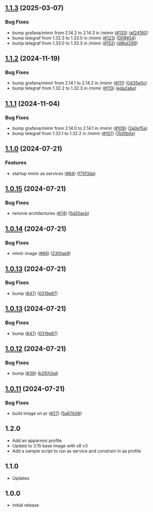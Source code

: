 <!-- https://developers.home-assistant.io/docs/add-ons/presentation#keeping-a-changelog -->

## [1.1.3](https://github.com/cedricziel/ha-addons/compare/mimir-1.1.2...mimir-1.1.3) (2025-03-07)


### Bug Fixes

* bump grafana/mimir from 2.14.2 to 2.14.3 in /mimir ([#133](https://github.com/cedricziel/ha-addons/issues/133)) ([af24190](https://github.com/cedricziel/ha-addons/commit/af24190cd248fc44519f75b6393771aa5edbd796))
* bump telegraf from 1.32.3 to 1.33.0 in /mimir ([#123](https://github.com/cedricziel/ha-addons/issues/123)) ([00ff454](https://github.com/cedricziel/ha-addons/commit/00ff4545b158b2734ee8257d691f0f455b8ae36e))
* bump telegraf from 1.33.0 to 1.33.3 in /mimir ([#152](https://github.com/cedricziel/ha-addons/issues/152)) ([d8bd299](https://github.com/cedricziel/ha-addons/commit/d8bd299663bfd37af9935cf61cb55ab53f50ad97))

## [1.1.2](https://github.com/cedricziel/ha-addons/compare/mimir-1.1.1...mimir-1.1.2) (2024-11-19)


### Bug Fixes

* bump grafana/mimir from 2.14.1 to 2.14.2 in /mimir ([#111](https://github.com/cedricziel/ha-addons/issues/111)) ([0435e0c](https://github.com/cedricziel/ha-addons/commit/0435e0ce64c576e22930dad49a7c226a809ff851))
* bump telegraf from 1.32.2 to 1.32.3 in /mimir ([#113](https://github.com/cedricziel/ha-addons/issues/113)) ([eda2abe](https://github.com/cedricziel/ha-addons/commit/eda2abefd2348a37c85227d8993d6241103fe94b))

## [1.1.1](https://github.com/cedricziel/ha-addons/compare/mimir-1.1.0...mimir-1.1.1) (2024-11-04)


### Bug Fixes

* bump grafana/mimir from 2.14.0 to 2.14.1 in /mimir ([#109](https://github.com/cedricziel/ha-addons/issues/109)) ([2e0e15a](https://github.com/cedricziel/ha-addons/commit/2e0e15a5552ac4001ad991adf24693c13b7a75bd))
* bump telegraf from 1.32.1 to 1.32.2 in /mimir ([#107](https://github.com/cedricziel/ha-addons/issues/107)) ([7b5fb0e](https://github.com/cedricziel/ha-addons/commit/7b5fb0ec2e941abe7ea5ad77505f791583ac4b5f))

## [1.1.0](https://github.com/cedricziel/ha-addons/compare/mimir-1.0.15...mimir-1.1.0) (2024-07-21)


### Features

* startup mimir as services ([#84](https://github.com/cedricziel/ha-addons/issues/84)) ([f75f3da](https://github.com/cedricziel/ha-addons/commit/f75f3daaa796c14f423601dddb3e8b31b7df2f54))

## [1.0.15](https://github.com/cedricziel/ha-addons/compare/mimir-1.0.14...mimir-1.0.15) (2024-07-21)


### Bug Fixes

* remove architectures ([#74](https://github.com/cedricziel/ha-addons/issues/74)) ([5d20acb](https://github.com/cedricziel/ha-addons/commit/5d20acb99602cf871948617d1af1f0961e5a0a90))

## [1.0.14](https://github.com/cedricziel/ha-addons/compare/mimir-1.0.13...mimir-1.0.14) (2024-07-21)


### Bug Fixes

* mimir image ([#66](https://github.com/cedricziel/ha-addons/issues/66)) ([230fae9](https://github.com/cedricziel/ha-addons/commit/230fae957c0995d3a85b3f7e566a7544525b5c9f))

## [1.0.13](https://github.com/cedricziel/ha-addons/compare/mimir-1.0.12...mimir-1.0.13) (2024-07-21)


### Bug Fixes

* bump ([#47](https://github.com/cedricziel/ha-addons/issues/47)) ([0319e87](https://github.com/cedricziel/ha-addons/commit/0319e87b7af4de347276ef9c7cc6dd44d43572d0))

## [1.0.13](https://github.com/cedricziel/ha-addons/compare/mimir-1.0.12...mimir-1.0.13) (2024-07-21)


### Bug Fixes

* bump ([#47](https://github.com/cedricziel/ha-addons/issues/47)) ([0319e87](https://github.com/cedricziel/ha-addons/commit/0319e87b7af4de347276ef9c7cc6dd44d43572d0))

## [1.0.12](https://github.com/cedricziel/ha-addons/compare/mimir-1.0.11...mimir-1.0.12) (2024-07-21)


### Bug Fixes

* bump ([#39](https://github.com/cedricziel/ha-addons/issues/39)) ([b297cbd](https://github.com/cedricziel/ha-addons/commit/b297cbdd33f7412e48ef62ed301c5fc9f6007e90))

## [1.0.11](https://github.com/cedricziel/ha-addons/compare/mimir-1.0.10...mimir-1.0.11) (2024-07-21)


### Bug Fixes

* build image on pr ([#27](https://github.com/cedricziel/ha-addons/issues/27)) ([5a67b06](https://github.com/cedricziel/ha-addons/commit/5a67b069e034ed8c2be8f85ce3320e338618939b))

## 1.2.0

- Add an apparmor profile
- Update to 3.15 base image with s6 v3
- Add a sample script to run as service and constrain in aa profile

## 1.1.0

- Updates

## 1.0.0

- Initial release
